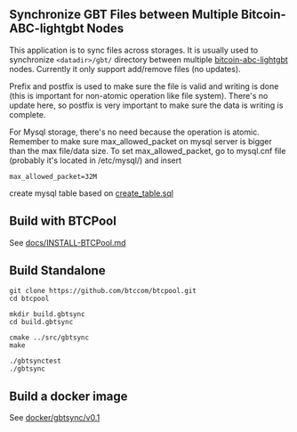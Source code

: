 Synchronize GBT Files between Multiple Bitcoin-ABC-lightgbt Nodes
--------------------------

This application is to sync files across storages.
It is usually used to synchronize `<datadir>/gbt/` directory between multiple [bitcoin-abc-lightgbt](../../docker/bitcoin-abc/v0.17.1-lightgbt/) nodes.
Currently it only support add/remove files (no updates).

Prefix and postfix is used to make sure the file is valid and writing is done (this is important for non-atomic operation like file system).
There's no update here, so postfix is very important to make sure the data is writing is complete.


For Mysql storage, there's no need because the operation is atomic.
Remember to make sure max_allowed_packet on mysql server is bigger than the max file/data size.
To set max_allowed_packet, go to mysql.cnf file (probably it's located in /etc/mysql/) and insert
```
max_allowed_packet=32M
```
create mysql table based on [create_table.sql](create_table.sql)


Build with BTCPool
--------------------------
See [docs/INSTALL-BTCPool.md](../../docs/INSTALL-BTCPool.md)


Build Standalone
--------------------------

```
git clone https://github.com/btccom/btcpool.git
cd btcpool

mkdir build.gbtsync
cd build.gbtsync

cmake ../src/gbtsync
make

./gbtsynctest
./gbtsync
```


Build a docker image
--------------------------
See [docker/gbtsync/v0.1](../../docker/gbtsync/v0.1)
